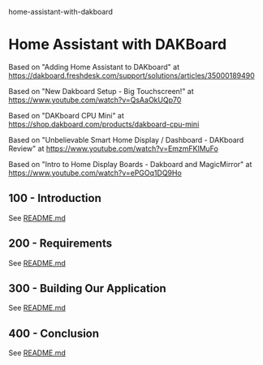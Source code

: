 home-assistant-with-dakboard
# Home Assistant with DAKBoard

Based on "Adding Home Assistant to DAKboard" at https://dakboard.freshdesk.com/support/solutions/articles/35000189490

Based on "New Dakboard Setup - Big Touchscreen!" at https://www.youtube.com/watch?v=QsAaOkUQp70

Based on "DAKboard CPU Mini" at https://shop.dakboard.com/products/dakboard-cpu-mini

Based on "Unbelievable Smart Home Display / Dashboard - DAKboard Review" at https://www.youtube.com/watch?v=EmzmFKlMuFo

Based on "Intro to Home Display Boards - Dakboard and MagicMirror" at https://www.youtube.com/watch?v=ePGOq1DQ9Ho

## 100 - Introduction

See [README.md](./100/README.md)

## 200 - Requirements

See [README.md](./200/README.md)

## 300 - Building Our Application

See [README.md](./300/README.md)


## 400 - Conclusion

See [README.md](./400/README.md)
